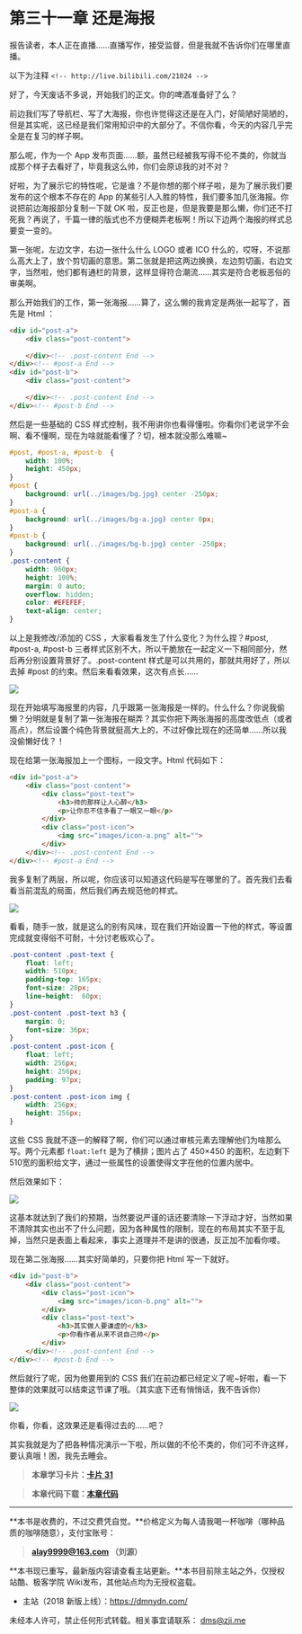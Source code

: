 第三十一章 还是海报
===

报告读者，本人正在直播……直播写作，接受监督，但是我就不告诉你们在哪里直播。

以下为注释 `<!-- http://live.bilibili.com/21024 -->`

好了，今天废话不多说，开始我们的正文。你的啤酒准备好了么？

前边我们写了导航栏、写了大海报，你也许觉得这还是在入门，好简陋好简陋的，但是其实呢，这已经是我们常用知识中的大部分了。不信你看，今天的内容几乎完全是在复习的样子啊。

那么呢，作为一个 App 发布页面……额，虽然已经被我写得不伦不类的，你就当成那个样子去看好了，毕竟我这么帅，你们会原谅我的对不对？

好啦，为了展示它的特性呢，它是谁？不是你想的那个样子啦，是为了展示我们要发布的这个根本不存在的 App 的某些引人入胜的特性，我们要多加几张海报。你说把前边海报部分复制一下就 OK 啦，反正也是，但是我要是那么懒，你们还不打死我？再说了，千篇一律的版式也不方便糊弄老板啊！所以下边两个海报的样式总要变一变的。

第一张呢，左边文字，右边一张什么什么 LOGO 或者 ICO 什么的，哎呀，不说那么高大上了，放个剪切画的意思。第二张就是把这两边换换，左边剪切画，右边文字，当然啦，他们都有通栏的背景，这样显得符合潮流……其实是符合老板恶俗的审美啊。

那么开始我们的工作，第一张海报……算了，这么懒的我肯定是两张一起写了，首先是 Html ：

```html
<div id="post-a">
	<div class="post-content">
		
	</div><!-- .post-content End -->
</div><!-- #post-a End -->
<div id="post-b">
	<div class="post-content">
		
	</div><!-- .post-content End -->
</div><!-- #post-b End -->
```

然后是一些基础的 CSS 样式控制，我不用讲你也看得懂啦。你看你们老说学不会啊、看不懂啊，现在为啥就能看懂了？切，根本就没那么难嘛~

```css
#post, #post-a, #post-b  {
	width: 100%;
	height: 450px;
}
#post {
	background: url(../images/bg.jpg) center -250px;
}
#post-a {
	background: url(../images/bg-a.jpg) center 0px;
}
#post-b {
	background: url(../images/bg-b.jpg) center -250px;
}
.post-content {
	width: 960px;
	height: 100%;
	margin: 0 auto;
	overflow: hidden;
	color: #EFEFEF;
	text-align: center;
}
```
以上是我修改/添加的 CSS ，大家看看发生了什么变化？为什么捏？#post, #post-a, #post-b 三者样式区别不大，所以干脆放在一起定义一下相同部分，然后再分别设置背景好了。.post-content  样式是可以共用的，那就共用好了，所以去掉 #post 的约束。然后来看看效果，这次有点长……

![](http://coffee.zji.me/imgs/31-1.png)

现在开始填写海报里的内容，几乎跟第一张海报是一样的。什么什么？你说我偷懒？分明就是复制了第一张海报在糊弄？其实你把下两张海报的高度改低点（或者高点），然后设置个纯色背景就挺高大上的，不过好像比现在的还简单……所以我没偷懒好伐？！

现在给第一张海报加上一个图标，一段文字。Html 代码如下：

```html
<div id="post-a">
	<div class="post-content">
		<div class="post-text">
			<h3>帅的那样让人心醉</h3>
			<p>让你忍不住多看了一眼又一眼</p>
		</div>
		<div class="post-icon">
			<img src="images/icon-a.png" alt="">
		</div>
	</div><!-- .post-content End -->
</div><!-- #post-a End -->
```

我多复制了两层，所以呢，你应该可以知道这代码是写在哪里的了。首先我们去看看当前混乱的局面，然后我们再去规范他的样式。

![](http://coffee.zji.me/imgs/31-2.png)

看看，随手一放，就是这么的别有风味，现在我们开始设置一下他的样式，等设置完成就变得俗不可耐，十分讨老板欢心了。

```css
.post-content .post-text {
	float: left;
	width: 510px;
	padding-top: 165px;
	font-size: 28px;
	line-height:  60px;
}
.post-content .post-text h3 {
	margin: 0;
	font-size: 36px;
}
.post-content .post-icon {
	float: left;
	width: 256px;
	height: 256px;
	padding: 97px;
}
.post-content .post-icon img {
	width: 256px;
	height: 256px;
}
```

这些 CSS 我就不逐一的解释了啊，你们可以通过审核元素去理解他们为啥那么写。两个元素都 `float:left` 是为了横排；图片占了 450×450 的面积，左边剩下 510宽的面积给文字，通过一些属性的设置使得文字在他的位置内居中。

然后效果如下：

![](http://coffee.zji.me/imgs/31-3.png)

这基本就达到了我们的预期，当然要说严谨的话还要清除一下浮动才好，当然如果不清除其实也出不了什么问题，因为各种属性的限制，现在的布局其实不至于乱掉，当然只是表面上看起来，事实上道理并不是讲的很通，反正加不加看你喽。

现在第二张海报……其实好简单的，只要你把 Html 写一下就好。

```html
<div id="post-b">
	<div class="post-content">
		<div class="post-icon">
			<img src="images/icon-b.png" alt="">
		</div>
		<div class="post-text">
			<h3>其实做人要谦虚的</h3>
			<p>你看作者从来不说自己帅</p>
		</div>
	</div><!-- .post-content End -->
</div><!-- #post-b End -->
```

然后就行了呢，因为他要用到的 CSS 我们在前边都已经定义了呢~好啦，看一下整体的效果就可以结束这节课了哦。（其实底下还有悄悄话，我不告诉你）

![](http://coffee.zji.me/imgs/31-4.png)

你看，你看，这效果还是看得过去的……吧？

其实我就是为了把各种情况演示一下啦，所以做的不伦不类的，你们可不许这样，要认真哦！困，我先去睡会。

> **本章学习卡片：[卡片 31](http://coffee.zji.me/card.html?name=chapter31)**

> **本章代码下载：[本章代码](http://coffee.zji.me/show-code/31.zip)**

---

**本书是收费的，不过交费凭自觉。**价格定义为每人请我喝一杯咖啡（哪种品质的咖啡随意），支付宝账号：

> **alay9999@163.com  （刘源）**

**本书现已重写，最新版内容请查看主站更新。**本书目前除主站之外，仅授权站酷、极客学院 Wiki发布，其他站点均为无授权盗载。

* 主站（2018 新版上线）：https://dmnydn.com/

未经本人许可，禁止任何形式转载。相关事宜请联系： dms@zji.me